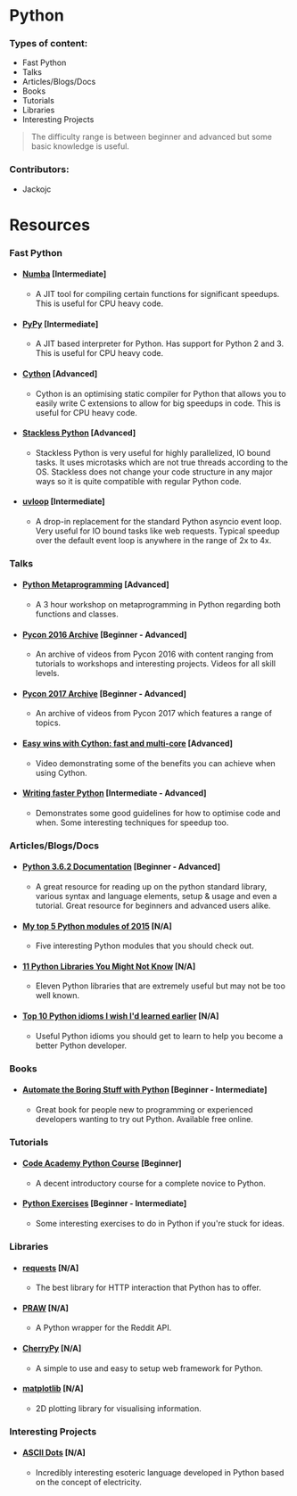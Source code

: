 # Python

### Types of content:
- Fast Python
- Talks
- Articles/Blogs/Docs
- Books
- Tutorials
- Libraries
- Interesting Projects

> The difficulty range is between beginner and advanced but some basic knowledge is useful.

### Contributors:
- Jackojc






# Resources


### Fast Python

- #### [Numba](https://numba.pydata.org/) [Intermediate]
    - A JIT tool for compiling certain functions for significant speedups. This is useful for CPU heavy code.
    
- #### [PyPy](http://pypy.org/) [Intermediate]
    - A JIT based interpreter for Python. Has support for Python 2 and 3. This is useful for CPU heavy code.
    
- #### [Cython](http://cython.org/) [Advanced]
    - Cython is an optimising static compiler for Python that allows you to easily write C extensions to allow for big speedups in code. This is useful for CPU heavy code.

- #### [Stackless Python](https://bitbucket.org/stackless-dev/stackless/wiki/Home) [Advanced]
    - Stackless Python is very useful for highly parallelized, IO bound tasks. It uses microtasks which are not true threads according to the OS. Stackless does not change your code structure in any major ways so it is quite compatible with regular Python code.
    
- #### [uvloop](https://github.com/MagicStack/uvloop) [Intermediate]
    - A drop-in replacement for the standard Python asyncio event loop. Very useful for IO bound tasks like web requests. Typical speedup over the default event loop is anywhere in the range of 2x to 4x.


### Talks

- #### [Python Metaprogramming](https://www.youtube.com/watch?v=sPiWg5jSoZI) [Advanced]
    - A 3 hour workshop on metaprogramming in Python regarding both functions and classes.


- #### [Pycon 2016 Archive](https://www.youtube.com/channel/UCwTD5zJbsQGJN75MwbykYNw) [Beginner - Advanced]
    - An archive of videos from Pycon 2016 with content ranging from tutorials to workshops and interesting projects. Videos for all skill levels.


- #### [Pycon 2017 Archive](https://www.youtube.com/channel/UCrJhliKNQ8g0qoE_zvL8eVg) [Beginner - Advanced]
    - An archive of videos from Pycon 2017 which features a range of topics.

- #### [Easy wins with Cython: fast and multi-core](https://www.youtube.com/watch?v=NfnMJMkhDoQ) [Advanced]
    - Video demonstrating some of the benefits you can achieve when using Cython.
    
- #### [Writing faster Python](https://www.youtube.com/watch?v=YjHsOrOOSuI) [Intermediate - Advanced]
    - Demonstrates some good guidelines for how to optimise code and when. Some interesting techniques for speedup too.







### Articles/Blogs/Docs

- #### [Python 3.6.2 Documentation](https://docs.python.org/3/index.html) [Beginner - Advanced]
    - A great resource for reading up on the python standard library, various syntax and language elements, setup & usage and even a tutorial. Great resource for beginners and advanced users alike.

- #### [My top 5 Python modules of 2015](http://blog.rtwilson.com/my-top-5-new-python-modules-of-2015/) [N/A]
    - Five interesting Python modules that you should check out.

- #### [11 Python Libraries You Might Not Know](http://blog.yhat.com/posts/11-python-libraries-you-might-not-know.html) [N/A]
    - Eleven Python libraries that are extremely useful but may not be too well known.

- #### [Top 10 Python idioms I wish I'd learned earlier](http://prooffreaderplus.blogspot.ie/2014/11/top-10-python-idioms-i-wished-id.html) [N/A]
    - Useful Python idioms you should get to learn to help you become a better Python developer.


### Books

- #### [Automate the Boring Stuff with Python](https://automatetheboringstuff.com/) [Beginner - Intermediate]
    - Great book for people new to programming or experienced developers wanting to try out Python. Available free online.








### Tutorials

- #### [Code Academy Python Course](https://www.codecademy.com/learn/learn-python) [Beginner]
    - A decent introductory course for a complete novice to Python.

- #### [Python Exercises](http://exercism.io/languages/python/exercises) [Beginner - Intermediate]
    - Some interesting exercises to do in Python if you're stuck for ideas.






### Libraries

- #### [requests](http://docs.python-requests.org/en/master/) [N/A]
    - The best library for HTTP interaction that Python has to offer.

- #### [PRAW](https://github.com/praw-dev/praw) [N/A]
    - A Python wrapper for the Reddit API.

- #### [CherryPy](http://cherrypy.org/) [N/A]
    - A simple to use and easy to setup web framework for Python.

- #### [matplotlib](https://matplotlib.org/) [N/A]
    - 2D plotting library for visualising information.







### Interesting Projects



- #### [ASCII Dots](https://github.com/aaronduino/asciidots) [N/A]
    - Incredibly interesting esoteric language developed in Python based on the concept of electricity.
